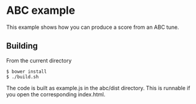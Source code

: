 ABC example
===========

This example shows how you can produce a score from an ABC tune.

Building
--------

From the current directory

    $ bower install
    $ ./build.sh

The code is built as example.js in the abc/dist directory. This is runnable if you open the corresponding index.html.
